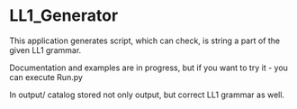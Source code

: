 # LL1_Generator

This application generates script, which can check, is string a part of the given LL1 grammar.

Documentation and examples are in progress, but if you want to try it - you can execute Run.py

In output/ catalog stored not only output, but correct LL1 grammar as well. 
